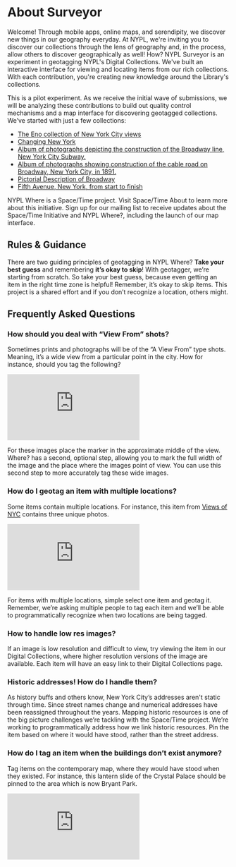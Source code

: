 # About Surveyor
Welcome! Through mobile apps, online maps, and serendipity, we discover new things in our geography everyday. At NYPL, we're inviting you to discover our collections through the lens of geography and, in the process, allow others to discover geographically as well! How? NYPL Surveyor is an experiment in geotagging NYPL's Digital Collections. We've built an interactive interface for viewing and locating items from our rich collections. With each contribution, you're creating new knowledge around the Library's collections.

This is a pilot experiment. As we receive the initial wave of submissions, we will be analyzing these contributions to build out quality control mechanisms and a map interface for discovering geotagged collections. We’ve started with just a few collections:  

* [The Eno collection of New York City views](http://digitalcollections.nypl.org/collections/the-eno-collection-of-new-york-city-views#/?tab=about)  
* [Changing New York](http://digitalcollections.nypl.org/collections/changing-new-york#/?tab=about)  
* [Album of photographs depicting the construction of the Broadway line, New York City Subway.](http://digitalcollections.nypl.org/collections/album-of-photographs-depicting-the-construction-of-the-broadway-line-new-york#/?tab=about)  
* [Album of photographs showing construction of the cable road on Broadway, New York City, in 1891.](http://digitalcollections.nypl.org/collections/album-of-photographs-showing-construction-of-the-cable-road-on-broadway-new-york#/?tab=about)  
* [Pictorial Description of Broadway](http://digitalcollections.nypl.org/collections/pictorial-description-of-broadway#/?tab=about)  
* [Fifth Avenue, New York, from start to finish](http://digitalcollections.nypl.org/collections/fifth-avenue-new-york-from-start-to-finish#/?tab=about)  

NYPL Where is a Space/Time project. Visit Space/Time About to learn more about this initiative. Sign up for our mailing list to receive updates about the Space/Time Initiative and NYPL Where?, including the launch of our map interface.

## Rules & Guidance
There are two guiding principles of geotagging in NYPL Where? **Take your best guess** and remembering **it’s okay to skip**! With geotagger, we’re starting from scratch. So take your best guess, because even getting an item in the right time zone is helpful! Remember, it’s okay to skip items. This project is a shared effort and if you don’t recognize a location, others might.

## Frequently Asked Questions

### How should you deal with “View From” shots?
Sometimes prints and photographs will be of the “A View From” type shots. Meaning, it’s a wide view from a particular point in the city. How for instance, should you tag the following?   

![The south prospect of the city of New York, in North America](http://images.nypl.org/index.php?id=53913&t=w)

For these images place the marker in the approximate middle of the view. Where? has a second, optional step, allowing you to mark the full width of the image and the place where the images point of view. You can use this second step to more accurately tag these wide images.  

### How do I geotag an item with multiple locations?

Some items contain multiple locations. For instance, this item from [Views of NYC](http://digitalcollections.nypl.org/items/510d47dc-a06f-a3d9-e040-e00a18064a99) contains three unique photos.

![Bronx: 3rd Avenue - 135th Street](http://images.nypl.org/index.php?id=700001F&t=w)

For items with multiple locations, simple select one item and geotag it. Remember, we’re asking multiple people to tag each item and we’ll be able to programmatically recognize when two locations are being tagged.  

### How to handle low res images?

If an image is low resolution and difficult to view, try viewing the item in our Digital Collections, where higher resolution versions of the image are available. Each item will have an easy link to their Digital Collections page.  

### Historic addresses! How do I handle them?

As history buffs and others know, New York City’s addresses aren't  static through time. Since street names change and numerical addresses have been reassigned throughout the years. Mapping historic resources is one of the big picture challenges we’re tackling with the Space/Time project. We’re working to programmatically address how we link historic resources. Pin the item based on where it would have stood, rather than the street address.

### How do I tag an item when the buildings don’t exist anymore?

Tag items on the contemporary map, where they would have stood when they existed. For instance, this lantern slide of the Crystal Palace should be pinned to the area which is now Bryant Park.  

 ![Crystal Palace, ca. 1853, from an engraving](http://images.nypl.org/index.php?id=465509&t=w)
